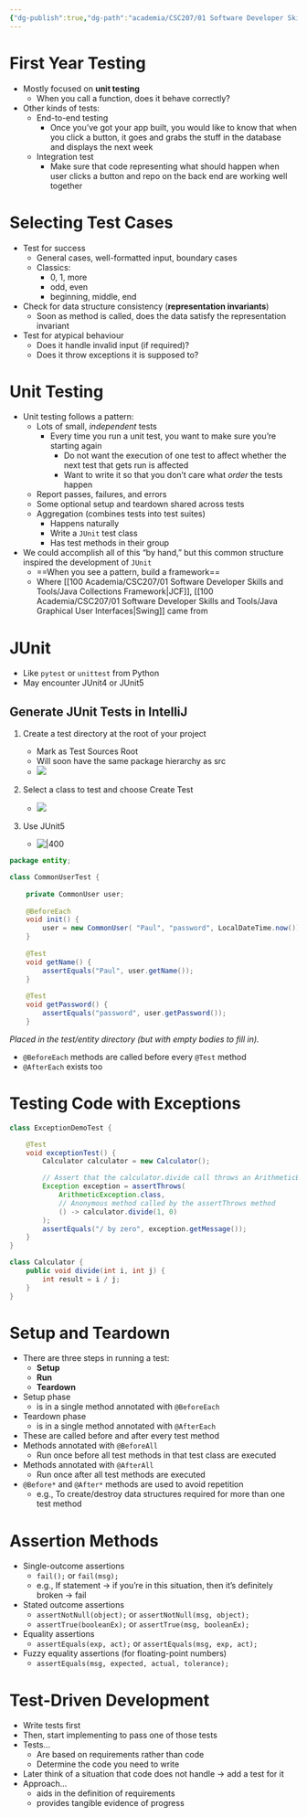 ```yaml
---
{"dg-publish":true,"dg-path":"academia/CSC207/01 Software Developer Skills and Tools/Unit Testing.md","permalink":"/academia/csc-207/01-software-developer-skills-and-tools/unit-testing/","tags":["#lecture","#note","cs","java","university"],"created":"2024-09-29T17:49:12.000-04:00","updated":"2024-12-10T19:36:48.759-05:00"}
---
```



# First Year Testing

- Mostly focused on **unit testing**
    - When you call a function, does it behave correctly?
- Other kinds of tests:
    - End-to-end testing
        - Once you’ve got your app built, you would like to know that when you click a button, it goes and grabs the stuff in the database and displays the next week
    - Integration test
        - Make sure that code representing what should happen when user clicks a button and repo on the back end are working well together

# Selecting Test Cases

- Test for success
    - General cases, well-formatted input, boundary cases
    - Classics:
        - 0, 1, more
        - odd, even
        - beginning, middle, end
- Check for data structure consistency (**representation invariants**)
    - Soon as method is called, does the data satisfy the representation invariant
- Test for atypical behaviour
    - Does it handle invalid input (if required)?
    - Does it throw exceptions it is supposed to?

# Unit Testing

- Unit testing follows a pattern:
    - Lots of small, *independent* tests
        - Every time you run a unit test, you want to make sure you’re starting again
            - Do not want the execution of one test to affect whether the next test that gets run is affected
            - Want to write it so that you don’t care what *order* the tests happen
    - Report passes, failures, and errors
    - Some optional setup and teardown shared across tests
    - Aggregation (combines tests into test suites)
        - Happens naturally
        - Write a `JUnit` test class
        - Has test methods in their group
- We could accomplish all of this “by hand,” but this common structure inspired the development of `JUnit`
    - ==When you see a pattern, build a framework==
    - Where [[100 Academia/CSC207/01 Software Developer Skills and Tools/Java Collections Framework\|JCF]], [[100 Academia/CSC207/01 Software Developer Skills and Tools/Java Graphical User Interfaces\|Swing]] came from

# JUnit

- Like `pytest` or `unittest` from Python
- May encounter JUnit4 or JUnit5

## Generate JUnit Tests in IntelliJ

1. Create a test directory at the root of your project
    - Mark as Test Sources Root
    - Will soon have the same package hierarchy as src
    - ![](https://i.imgur.com/NmSl2Qs.png)

2. Select a class to test and choose Create Test
    - ![](https://i.imgur.com/o61mZ7S.png)

3. Use JUnit5
    - ![|400](https://i.imgur.com/mAK6Iz3.png)

```java
package entity; 

class CommonUserTest { 
    
    private CommonUser user; 
    
    @BeforeEach 
    void init() { 
        user = new CommonUser( "Paul", "password", LocalDateTime.now()); 
    } 
    
    @Test 
    void getName() { 
        assertEquals("Paul", user.getName()); 
    } 
    
    @Test 
    void getPassword() { 
        assertEquals("password", user.getPassword()); 
    } 
```

*Placed in the test/entity directory (but with empty bodies to fill in).*

- `@BeforeEach` methods are called before every `@Test` method
- `@AfterEach` exists too

# Testing Code with Exceptions

```java file:ExceptionDemoTest.java
class ExceptionDemoTest {

    @Test
    void exceptionTest() {
        Calculator calculator = new Calculator();

        // Assert that the calculator.divide call throws an ArithmeticException
        Exception exception = assertThrows(
            ArithmeticException.class,
            // Anonymous method called by the assertThrows method
            () -> calculator.divide(1, 0)
        );
        assertEquals("/ by zero", exception.getMessage());
    }
}
```

```java file:Calculator.java
class Calculator {
    public void divide(int i, int j) {
        int result = i / j;
    }
}
```

# Setup and Teardown

- There are three steps in running a test:
    - **Setup**
    - **Run**
    - **Teardown**
- Setup phase
    - is in a single method annotated with `@BeforeEach`
- Teardown phase
    - is in a single method annotated with `@AfterEach`
- These are called before and after every test method
- Methods annotated with `@BeforeAll`
    - Run once before all test methods in that test class are executed
- Methods annotated with `@AfterAll`
    - Run once after all test methods are executed
- `@Before*` and `@After*` methods are used to avoid repetition
    - e.g., To create/destroy data structures required for more than one test method

# Assertion Methods

- Single-outcome assertions
    - `fail();` or `fail(msg);`
    - e.g., If statement → if you’re in this situation, then it’s definitely broken → fail
- Stated outcome assertions
    - `assertNotNull(object);` or `assertNotNull(msg, object);`
    - `assertTrue(booleanEx);` or `assertTrue(msg, booleanEx);`
- Equality assertions
    - `assertEquals(exp, act);` or `assertEquals(msg, exp, act);`
- Fuzzy equality assertions (for floating-point numbers)
    - `assertEquals(msg, expected, actual, tolerance);`

# Test-Driven Development

- Write tests first
- Then, start implementing to pass one of those tests
- Tests…
    - Are based on requirements rather than code
    - Determine the code you need to write
- Later think of a situation that code does not handle → add a test for it
- Approach…
    - aids in the definition of requirements
    - provides tangible evidence of progress
